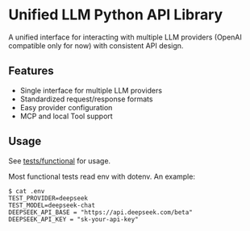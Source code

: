 # Unified LLM Python API Library

A unified interface for interacting with multiple LLM providers (OpenAI compatible only for now) with consistent API design.

## Features

- Single interface for multiple LLM providers
- Standardized request/response formats
- Easy provider configuration
- MCP and local Tool support

## Usage

See [tests/functional](tests/functional) for usage.

Most functional tests read env with dotenv. An example:
```
$ cat .env
TEST_PROVIDER=deepseek
TEST_MODEL=deepseek-chat
DEEPSEEK_API_BASE = "https://api.deepseek.com/beta"
DEEPSEEK_API_KEY = "sk-your-api-key"
```
